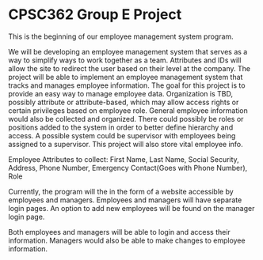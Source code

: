 # CPSC362 Group E Project

This is the beginning of our employee management system program. 

We will be developing an employee management system that serves as a way to simplify ways to work together as a team. Attributes and IDs will allow the site to redirect the user based on their level at the company. The project will be able to implement an employee management system that tracks and manages employee information.  The goal for this project is to provide an easy way to manage employee data. Organization is TBD, possibly attribute or attribute-based, which may allow access rights or certain privileges based on employee role. General employee information would also be collected and organized. There could possibly be roles or positions added to the system in order to better define hierarchy and access. A possible system could be supervisor with employees being assigned to a supervisor. This project will also store vital employee info.

Employee Attributes to collect: First Name, Last Name, Social Security, Address, Phone Number, Emergency Contact(Goes with Phone Number), Role

Currently, the program will the in the form of a website accessible by employees and managers. Employees and managers will have separate login pages. An option to add new employees will be found on the manager login page.

Both employees and managers will be able to login and access their information. Managers would also be able to make changes to employee information.
